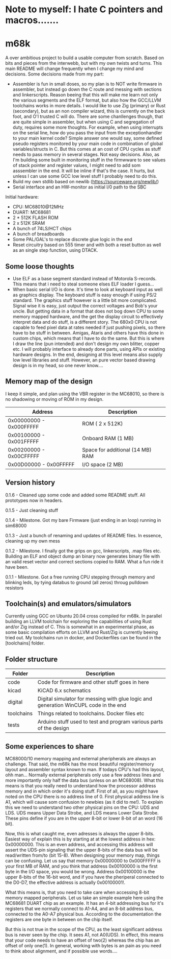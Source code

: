 # Note to myself: I hate C pointers and macros.......

# m68k
A over ambitious project to build a usable computer from scratch. Based on bits and pieces from the interwebb, but with my own twists and turns. This main README will change frequently when I change my mind and decisions. Some decisions made from my part:

- Assembler is fun in small doses, so my plan is to NOT write firmware in assembler, but instead go down the C route and messing with sections and linkerscripts. Reason beeing that this will make me learn not only the various segments and the ELF format, but also how the GCC/LLVM toolchains works in more details. I would like to use Zig (primary) or Rust (secondary), but as an non compiler wizard, this is currently on the back foot, and O'l trusted C will do. There are some chanllenges though, that are quite simple in assembler, but when using C and segregation of duty, requires some more thoughts. For example, when using interrupts on the serial line, how do you pass the input from the exceptionhandler to your main kernel code? Simple answer one would say, some defined pseudo registers monitored by your main code in combination of global variables/structs in C. But this comes at an cost of CPU cycles as stuff needs to pass memory in several stages. Not easy decisions. Also, as I'm building some built in monitoring stuff in the firmwware to see values of stack pointer and register values, I might need to add som asssembler in the end. It will be inline if that's the case. It hurts, but unless I can use some GCC low level stuff I probably need to do this.
- Build my own stdlib based on newlib (https://sourceware.org/newlib/)
- Serial interface and an HW-monitor as initial I/0 path to the SBC 

Initial hardware:
- CPU: MC68010@12MHz
- DUART: MC68681
- 2 * 512K FLASH ROM
- 2 x 512K SRAM
- A bunch of 74LS/HCT chips
- A bunch of breadboards
- Some PAL/GAL's to replace discrete glue logic in the end
- Reset circuitry based on 555 timer and with both a reset button as well as an single step function, using DTACK.

## Some loose thoughts
- Use ELF as a base segment standard instead of Motorola S-records. This means that i need to steal someone elses ELF loader I guess... 
- When basic serial I/O is done. It's time to look at keyboard input as well as graphics display. The keyboard stuff is easy enough if using PS/2 standard. The graphics stuff however is a little bit more complicated. Signal wise it is easy, just output the correct voltages and Bob's your uncle. But getting data in a format that does not bog down CPU to some memory mapped hardware, and the get the display circuit to effectively interpret data and do stuff, is a different story. The 680x0 CPU is not capable to feed pixel data at rates needed if just pushing pixels, so there have to be stuff in between. Amigas, Ataris and others have this done in custom chips, which means that I have to do the same. But this is where I draw the line (pun intended) and don't design my own blitter, copper etc. I will probably interface to already done parts, using APIs or existing hardware designs. In the end, designing at this level means also supply low level libraries and stuff. However, an pure vector based drawing design is in my head, so one never know....

## Memory map of the design
I keep it simple, and plan using the VBR register in the MC68010, so there is no shadowing or moving of ROM in my design.

| Address                 | Description                                                             |
|-------------------------|-------------------------------------------------------------------------|
| 0x00000000 - 0x000FFFFF | ROM ( 2 x 512K)                                                         |
| 0x00100000 - 0x001FFFFF | Onboard RAM (1 MB)                                                      |
| 0x00200000 - 0x00CFFFFF | Space for additional (14 MB) RAM                                        |
| 0x00D00000 - 0x00FFFFF  | I/O space  (2 MB)                                                       | 

## Version history
0.1.6 - Cleaned upp some code and added some README stuff. All prototypes now in headers.

0.1.5 - Just cleaning stuff

0.1.4 - Milestone. Got my bare Firmware (just ending in an loop) running in sim68000

0.1.3 - Just a bunch of renaming and updates of README files. In essence, cleaning up my own mess

0.1.2 - Milestone. I finally got the grips on gcc, linkerscripts, .map files etc. Building an ELF and object dump an binary now generates binary file with an valid reset vector and correct sections copied to RAM. What a fun ride it have been.

0.1.1 - Milestone. Got a free running CPU stepping through memory and blinking leds, by tying databus to ground (all zeros) throug pulldown resistors

## Toolchain(s) and emulators/simulators
Currently using GCC on Ubuntu 20.04 cross compiled for m68k.
In parallel building an LLVM toolchain for exploring the capabilities of using Rust and/or Zig instead of C. This is somewhat in an experimental phase, as some basic compilation efforts on LLVM and Rust/Zig is currently beeing tried out. My toolchains run in docker, and Dockerfiles can be found in the [toolchains] folder.

## Folder structure
| Folder     | Description                                                                          |
|------------|--------------------------------------------------------------------------------------|
| code       | Code for firmware and other stuff goes in here                                       |
| kicad      | KiCAD 6.x schematics                                                                 |
| digital    | Digital simulator for messing with glue logic and generation WinCUPL code in the end |
| toolchains | Things related to toolchains. Docker files etc                                       |
| tests      | Arduino stuff used to test and program various parts of the design                   |

## Some experiences to share

MC68000/10 memory mapping and external pheripherals are always an challenge. That said, the m68k has the most beautiful register/memory layout and assembler syntax known to man. If todays CPU's had this layout, ohh man... Normally external peripherals only use a few address lines and more importantly only half the data bus (unless on an MC68008). What this means is that you really need to understand how the processor address memory and in which order it's doing stuff. First of all, as you might have noted on the CPU there is no address line of 0. First physical address line is A1, which will cause som confusion to newbies (as it did to me!). To explain this we need to understand two other physical pins on the CPU: UDS and LDS. UDS means Upper Data Strobe, and LDS means Lower Data Strobe. These pins define if you are in the upper 8-bit or lower 8-bit of an word (16 bit). 

Now, this is what caught me, even adresses is always the upper 8-bits. Easiest way of explain this is by starting at at the lowest address in hex: 0x00000000. This is an even address, and accessing this address will assert the UDS-pin signaling that the upper 8-bits of the data bus will be read/written from/to (bit 15-8). When designing your memory map, things can be confusing. Let us say that memory 0x00000000 to 0x000FFFFF is your first MB of RAM, and you think that address 0x00100000 is the first byte in the I/O space, you would be wrong. Address 0x00100000 is the upper 8-bits of the 16-bit word, and if you have the pheriperal connected to the D0-D7, the effective address is actually 0x00100001!. 

What this means is, that you need to take care when accessing 8-bit memory mapped peripherals. Let us take an simple example here using the MC68681 DUART chip as an example. It has an 4-bit addressing bus for it's registers that we normally connect to A1-A4, and an 8-bit address bus, connected to the A0-A7 physical bus. According to the documentation the registers are one byte in between on the chip itself. 

But this is not true in the scope of the CPU, as the least significant address bus is never seen by the chip. It sees A1, not A0(UDS). In effect, this means that your code needs to have an offset of two(2) whereas the chip has an offset of only one(1).
In general, working with bytes is an pain as you need to think about alignment, and if possible use words....
